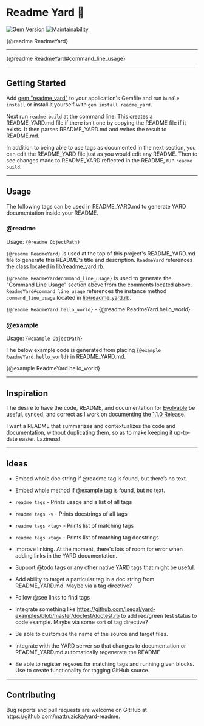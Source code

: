 # Readme Yard 🌿
[![Gem Version](https://badge.fury.io/rb/readme_yard.svg)](https://badge.fury.io/rb/readme_yard)
[![Maintainability](https://api.codeclimate.com/v1/badges/9fe0012930c3886dbe00/maintainability)](https://codeclimate.com/github/mattruzicka/readme_yard/maintainability)

{@readme ReadmeYard}

---

{@readme ReadmeYard#command_line_usage}

---

## Getting Started

Add [gem "readme_yard"](https://rubygems.org/gems/readme_yard) to your application's Gemfile and run `bundle install` or install it yourself with `gem install readme_yard`.

Next run `readme build` at the command line. This creates a README_YARD.md file if there isn’t one by copying the README file if it exists. It then parses README_YARD.md and writes the result to README.md.

In addition to being able to use tags as documented in the next section, you can edit the README_YARD file just as you would edit any README. Then to see changes made to README_YARD reflected in the README, run `readme build`.

---

## Usage

The following tags can be used in README_YARD.md to generate YARD documentation inside your README.

### @readme

Usage: `{@readme ObjectPath}`

`{@readme ReadmeYard}` is used at the top of this project's README_YARD.md file to generate this README's title and description. `ReadmeYard` references the class located in [lib/readme_yard.rb](https://github.com/mattruzicka/readme_yard/blob/main/lib/readme_yard.rb).

`{@readme ReadmeYard#command_line_usage}` is used to generate the "Command Line Usage" section above from the comments located above. `ReadmeYard#command_line_usage` references the instance method `command_line_usage` located in [lib/readme_yard.rb](https://github.com/mattruzicka/readme_yard/blob/main/lib/readme_yard.rb).

`{@readme ReadmeYard.hello_world}` - {@readme ReadmeYard.hello_world}

### @example

Usage: `{@example ObjectPath}`

The below example code is generated from placing `{@example ReadmeYard.hello_world}` in README_YARD.md.

{@example ReadmeYard.hello_world}

---

## Inspiration

The desire to have the code, README, and documentation for [Evolvable](https://github.com/mattruzicka/evolvable) be useful, synced, and correct as I work on documenting the [1.1.0 Release](https://github.com/mattruzicka/evolvable/pull/8).

I want a README that summarizes and contextualizes the code and documentation, without duplicating them, so as to make keeping it up-to-date easier. Laziness!

---

## Ideas

- Embed whole doc string if @readme tag is found, but there’s no text.

- Embed whole method if @example tag is found, but no text.

- `readme tags` - Prints usage and a list of all tags

- `readme tags -v` - Prints docstrings of all tags

- `readme tags <tag>` - Prints list of matching tags

- `readme tags <tag>` - Prints list of matching tag docstrings

- Improve linking. At the moment, there's lots of room for error when adding links in the YARD documentation.

- Support @todo tags or any other native YARD tags that might be useful.

- Add ability to target a particular tag in a doc string from README_YARD.md. Maybe via a tag directive?

- Follow @see links to find tags

- Integrate something like https://github.com/lsegal/yard-examples/blob/master/doctest/doctest.rb to add red/green test status to code example. Maybe via some sort of tag directive?

- Be able to customize the name of the source and target files.

- Integrate with the YARD server so that changes to documentation or README_YARD.md automatically regenerate the README

- Be able to register regexes for matching tags and running given blocks. Use to create functionality for tagging GitHub source.

---

## Contributing

Bug reports and pull requests are welcome on GitHub at https://github.com/mattruzicka/yard-readme.
